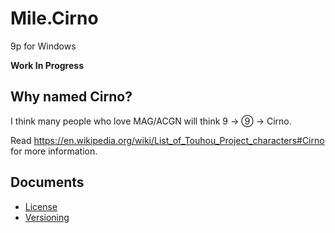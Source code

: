 ﻿# Mile.Cirno

9p for Windows

**Work In Progress**

## Why named Cirno?

I think many people who love MAG/ACGN will think 9 -> ⑨ -> Cirno.

Read https://en.wikipedia.org/wiki/List_of_Touhou_Project_characters#Cirno for
more information.

## Documents

- [License](License.md)
- [Versioning](Documents/Versioning.md)
